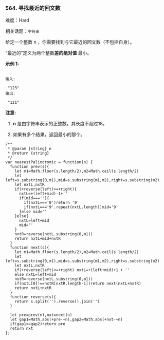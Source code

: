 ### 564. 寻找最近的回文数

难度：Hard

相关话题：`字符串`

给定一个整数 n ，你需要找到与它最近的回文数（不包括自身）。



&ldquo;最近的&rdquo;定义为两个整数**差的绝对值** 最小。



**示例 1:** 





```

输入:

 "123"
输出:

 "121"

```


**注意:** 




1. **n** 是由字符串表示的正整数，其长度不超过18。

2. 如果有多个结果，返回最小的那个。






```
/**
 * @param {string} n
 * @return {string}
 */
var nearestPalindromic = function(n) {
  function prev(s){
    let m1=Math.floor(s.length/2),m2=Math.ceil(s.length/2)
    let left=s.substring(0,m1),mid=s.substring(m1,m2),right=s.substring(m2)
    let nxtL,nxtR
    if(+reverse(left)>=+right){
      nxtL=+(left+mid)-1+''
      if(mid===''){
        if(nxtL==='0')return '9'
        if(nxtL==='9'.repeat(nxtL.length))mid='9'
      }else mid=''
    }else{
      nxtL=left+mid
      mid=''
    }
    nxtR=reverse(nxtL.substring(0,m1))
    return nxtL+mid+nxtR
  }
  function next(s){
    let m1=Math.floor(s.length/2),m2=Math.ceil(s.length/2)
    let left=s.substring(0,m1),mid=s.substring(m1,m2),right=s.substring(m2)
    let nxtL,nxtR
    if(+reverse(left)<=+right) nxtL=+(left+mid)+1 + ''
    else nxtL=left+mid
    nxtR=reverse(nxtL.substring(0,m1))
    if(nxtL[0]!==nxtR[nxtR.length-1])return next(nxtL+nxtR)
    return nxtL+nxtR
  }
  function reverse(s){
    return s.split('').reverse().join('')
  }

  let pre=prev(n),nxt=next(n)
  let gap1=Math.abs(+pre-+n),gap2=Math.abs(+nxt-+n)
  if(gap1<=gap2)return pre
  return nxt
};



```

